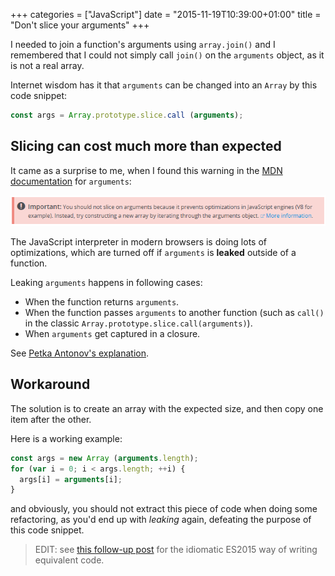 +++
categories = ["JavaScript"]
date = "2015-11-19T10:39:00+01:00"
title = "Don't slice your arguments"
+++

I needed to join a function's arguments using `array.join()` and
I remembered that I could not simply call `join()` on the
`arguments` object, as it is not a real array.

Internet wisdom has it that `arguments` can be changed into an
`Array` by this code snippet:

```javascript
const args = Array.prototype.slice.call (arguments);
```

## Slicing can cost much more than expected

It came as a surprise to me, when I found this warning in the
[MDN documentation](https://developer.mozilla.org/en-US/docs/Web/JavaScript/Reference/Functions/arguments)
for `arguments`:

![Warning: do not slice on arguments...](do-not-slice.png)

The JavaScript interpreter in modern browsers is doing lots of optimizations,
which are turned off if `arguments` is **leaked** outside of a function.

Leaking `arguments` happens in following cases:

* When the function returns `arguments`.
* When the function passes `arguments` to another function (such as `call()`
  in the classic `Array.prototype.slice.call(arguments)`).
* When `arguments` get captured in a closure.

See [Petka Antonov's explanation](https://github.com/petkaantonov/bluebird/wiki/Optimization-killers#32-leaking-arguments).

## Workaround

The solution is to create an array with the expected size, and then copy
one item after the other.

Here is a working example:

```javascript
const args = new Array (arguments.length);
for (var i = 0; i < args.length; ++i) {
  args[i] = arguments[i];
}
```

and obviously, you should not extract this piece of code when doing
some refactoring, as you'd end up with _leaking_ again, defeating the
purpose of this code snippet.

> EDIT: see [this follow-up post](javascript-will-not-listen-to-your-arguments.html)
> for the idiomatic ES2015 way of writing equivalent code.
